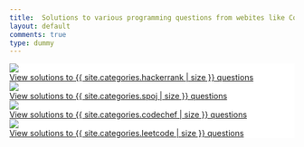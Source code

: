 ```yaml
---
title:  Solutions to various programming questions from webites like Codechef, HackerRank, Spoj and LeetCode
layout: default
comments: true
type: dummy
---
```


<div class="ui hidden section divider"></div>
<div class="ui grid" style="background-color: #FFFFFF;">
  <div class="row">
    <div class="two wide column"></div>
    <div class="twelve wide column center aligned">
        <div class="ui two column grid">
            <div class="column">
                <a class="ui item medium image" href="/hackerrank/" title="View solutions to {{ site.categories.hackerrank | size }} questions">
                    <image src="/static/images/hackerrank.png"/>
                </a>
                <br/>
                <a class="ui item medium image" href="/hackerrank/">
                    View solutions to {{ site.categories.hackerrank | size }} questions
                </a>
            </div>
            <div class="column">
                <a class="ui item medium image" href="/spoj/" title="View solutions to {{ site.categories.spoj | size }} questions">
                    <image src="/static/images/spoj.png"/>
                </a>
                <br/>
                <a class="ui item medium image" href="/spoj/">
                    View solutions to {{ site.categories.spoj | size }} questions
                </a>
            </div>
            <div class="column">
                <a class="ui item medium image" href="/codechef/" title="View solutions to {{ site.categories.codechef | size }} questions">
                    <image src="/static/images/codechef.png"/>
                </a>
                <br/>
                <a class="ui item medium image" href="/codechef/">
                    View solutions to {{ site.categories.codechef | size }} questions
                </a>
            </div>
            <div class="column">
                <a class="ui item medium image" href="/leetcode/" title="View solutions to {{ site.categories.leetcode | size }} questions">
                    <image src="/static/images/leetcode.jpg"/>
                </a>
                <br/>
                <a class="ui item medium image" href="/leetcode/">
                    View solutions to {{ site.categories.leetcode | size }} questions
                </a>
            </div>
        </div>
    </div>
  </div>
</div>
